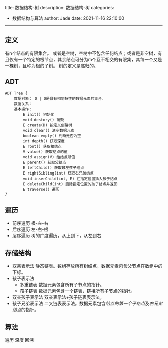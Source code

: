 title: 数据结构-树
description: 数据结构-树
categories:
  - 数据结构与算法
author: Jade
date: 2021-11-16 22:10:00
---
## 定义
有n个结点的有限集合。
或者是空树，空树中不包含任何结点；或者是非空树，有且仅有一个特定的根节点，其余结点可分为m个互不相交的有限集，其每一个又是一棵树，且称为根的子树。
树的定义是递归的。

## ADT
```
ADT Tree {
    数据对象： D | D是具有相同特性的数据元素的集合。
    数据关系：
    基本操作：
        E init() 初始化
        void destory() 销毁
        E create(D) 按定义创建树
        void clear() 清空数据元素
        boolean empty() 判断是否为空
        int depth() 获取深度
        E root() 获取根结点
        V value() 获取结点的值
        void assign(V) 给结点赋值
        E parent() 获取父结点
        E leftChild() 获取最左孩子结点
        E rightSibling(int) 获取右兄弟结点
        void inserChild(int, E) 在指定位置插入孩子结点
        E deleteChild(int) 删除指定位置的孩子结点并返回
        E traverse() 遍历
}
```

## 遍历
- 前序遍历 根-左-右
- 后序遍历 左-右-根
- 层序遍历 树的广度遍历，从上到下，从左到右

## 存储结构
- 双亲表示法
静态链表。数组存放所有树结点，数据元素包含父节点在数组中的下标。
- 孩子表示法
  - 多重链表
  数据元素包含所有子节点的指针。
  - 孩子链表
  数据元素包含一个链表，链接所有子节点的指针。
- 双亲孩子表示法
双亲表示法+孩子链表表示法。
- 孩子兄弟表示法
二叉链表表示法。数据元素包含*结点的第一个子结点*及*右兄弟结点*的指针。

## 算法
遍历
深度
回溯

